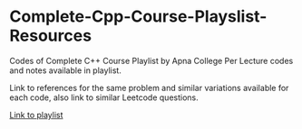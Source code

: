 # Complete-Cpp-Course-Playslist-Resources
Codes of Complete C++ Course Playlist by Apna College
Per Lecture codes and notes available in playlist.

Link to references for the same problem and similar variations available for each code, also link to similar Leetcode questions.

[Link to playlist](https://www.youtube.com/watch?v=z9bZufPHFLU&list=PLfqMhTWNBTe0b2nM6JHVCnAkhQRGiZMSJ)
